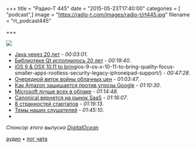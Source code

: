 +++
title = "Радио-Т 445"
date = "2015-05-23T17:40:00"
categories = [ "podcast",]
image = "https://radio-t.com/images/radio-t/rt445.jpg"
filename = "rt_podcast445"

+++

![](https://radio-t.com/images/radio-t/rt445.jpg)

- [Java через 20 лет](http://www.javaworld.com/article/2924046/scripting-jvm-languages/java-at-20-jvm-javas-other-big-legacy.html) - *00:03:01*.
- [Библиотеке Qt исполнилось 20 лет](http://www.opennet.ru/opennews/art.shtml?num=42264) - *00:19:40*.
- [iOS 9 & OSX 10.11 to bring](http://9to5mac.com/2015/05/22/)ios-9-os-x-10-11-to-bring-quality-focus-smaller-apps-rootless-security-legacy-iphoneipad-support/) - *00:47:28*.
- [Очередной виток войны облачных цен](http://googlecloudplatform.blogspot.com/2015/05/Pay-Less-Compute-Moore.html) - *01:03:47*.
- [Как Amazon защищается против угрозы Google](http://prsm.tc/SuZdeb) - *01:10:30*.
- [Microsoft лучше всех в облаке](http://azure.microsoft.com/blog/2015/05/22/microsoft-the-only-vendor-named-a-leader-in-gartner-magic-quadrants-for-iaas-applicat) - *01:14:48*.
- [Canonical вернется на рынок SaaS](http://www.computerweekly.com/news/4500246502/Canonical-offers-Saas-pricing-for-on-premise-VMs-and-storage) - *01:16:07*.
- [8 странностей стартапов](http://prsm.tc/eHaBo0) - *01:19:13*.
- [Темы наших слушателей](https://radio-t.com/p/2015/05/19/prep-445/) - *01:45:10*.
- 
_Спонсор этого выпуска [DigitalOcean](https://do.co/radiot)_

[аудио](https://cdn.radio-t.com/rt_podcast445.mp3) • [лог чата](http://chat.radio-t.com/logs/radio-t-445.html)
<audio src="https://cdn.radio-t.com/rt_podcast445.mp3" preload="none"></audio>
